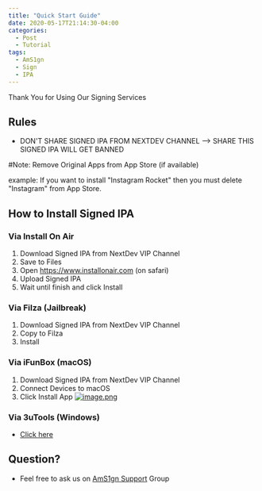```yaml
---
title: "Quick Start Guide"
date: 2020-05-17T21:14:30-04:00
categories:
  - Post
  - Tutorial
tags:
  - AmS1gn
  - Sign
  - IPA
---
```


Thank You for Using Our Signing Services

## Rules
- DON'T SHARE SIGNED IPA FROM NEXTDEV CHANNEL --> SHARE THIS SIGNED IPA WILL GET BANNED

#Note: Remove Original Apps from App Store (if available)

example: If you want to install "Instagram Rocket" then you must delete "Instagram" from App Store.

## How to Install Signed IPA

### Via Install On Air
1. Download Signed IPA from NextDev VIP Channel
2. Save to Files
3. Open https://www.installonair.com (on safari)
4. Upload Signed IPA
5. Wait until finish and click Install


### Via Filza (Jailbreak)
1. Download Signed IPA from NextDev VIP Channel
2. Copy to Filza
3. Install


### Via iFunBox (macOS)
1. Download Signed IPA from NextDev VIP Channel
2. Connect Devices to macOS
3. Click Install App
[![image.png](https://i.postimg.cc/0j96TsHc/image.png)](https://postimg.cc/k6hXSkCb)


### Via 3uTools (Windows)
- [Click here](https://telegra.ph/How-to-Install-ipa-file-in-Unjailbroken-iPhone-Using-3uTools-12-15?r=39108171)

## Question?
- Feel free to ask us on [AmS1gn Support](https://t.me/AmS1gn) Group


[jekyll-docs]: https://jekyllrb.com/docs/home
[jekyll-gh]:   https://github.com/jekyll/jekyll
[jekyll-talk]: https://talk.jekyllrb.com/
